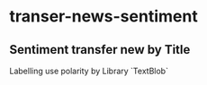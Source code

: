 # transer-news-sentiment

<h2>Sentiment transfer new by Title </h2>
<p>Labelling use polarity by Library `TextBlob`</p>
